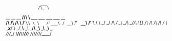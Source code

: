                    ___                                        
                  /\_ \                                       
 __  __  __     __\//\ \     ___    ___     ___ ___      __   
/\ \/\ \/\ \  /'__`\\ \ \   /'___\ / __`\ /' __` __`\  /'__`\ 
\ \ \_/ \_/ \/\  __/ \_\ \_/\ \__//\ \L\ \/\ \/\ \/\ \/\  __/ 
 \ \___x___/'\ \____\/\____\ \____\ \____/\ \_\ \_\ \_\ \____\
  \/__//__/   \/____/\/____/\/____/\/___/  \/_/\/_/\/_/\/____/
                                                              
                                                              
